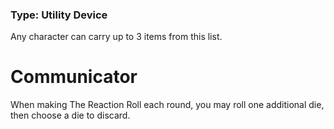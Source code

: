 ### Type: Utility Device

Any character can carry up to 3 items from this list.

# Communicator

When making The Reaction Roll each round, you may roll one additional die, then choose a die to discard.